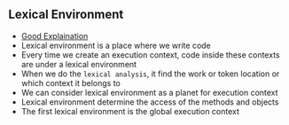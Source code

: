 ## Lexical Environment

- [Good Explaination](https://dev.to/abdulazizcode/scope-lexical-environment-4pdd)
- Lexical environment is a place where we write code
- Every time we create an execution context, code inside these contexts are under a lexical environment
- When we do the `lexical analysis`, it find the work or token location or which context it belongs to
- We can consider lexical environment as a planet for execution context
- Lexical environment determine the access of the methods and objects
- The first lexical environment is the global execution context
